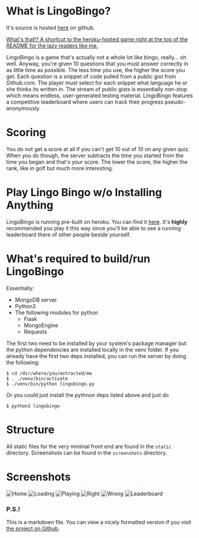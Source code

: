 # What is LingoBingo?

It's source is hosted [here](https://github.com/bericp1/lingo-bingo) on github.

[What's that!? A shortcut to the heroku-hosted game right at the top of the README for the lazy readers like me.](http://lingo-bingo.herokuapp.com/)

LingoBingo is a game that's actually not a whole lot like bingo, really... oh well. Anyway, you're given 10 questions
that you must answer correctly in as little time as possible. The less time you use, the higher the score you get. Each
question is a snippet of code pulled from a public gist from Github.com. The player must select for each snippet what
language he or she thinks its written in. The stream of public gists is essentially non-stop which means endless,
user-generated testing material. LingoBingo features a competitive leaderboard where users can track their progress
pseudo-anonymously.

# Scoring

You do not get a score at all if you can't get 10 out of 10 on any given quiz. When you do though, the server subtracts
the time you started from the time you began and that's your score. The lower the score, the higher the rank, like in
golf but much more interesting.

# Play Lingo Bingo w/o Installing Anything

LingoBingo is running pre-built on heroku. You can find it [here](http://lingo-bingo.herokuapp.com/). It's **highly**
recommended you play it this way since you'll be able to see a running leaderboard there of other people beside yourself.

# What's required to build/run LingoBingo

Essentially:

 - MongoDB server
 - Python3
 - The following modules for python
   - Flask
   - MongoEngine
   - Requests
   
The first two need to be installed by your system's package manager but the python dependencies are installed locally
in the venv folder. If you already have the first two deps installed, you can run the server by doing the following:

    $ cd /dir/where/you/extracted/me
    $ . ./venv/bin/activate
    $ ./venv/bin/python lingobingo.py

Or you could just install the pythnon deps listed above and just do

    $ python3 lingobingo

# Structure

All static files for the very minimal front end are found in the `static` directory. Screenshots can be found in the
`screenshots` directory.

# Screenshots

![Home](https://raw.githubusercontent.com/bericp1/lingo-bingo/master/screenshots/home.png)
![Loading](https://raw.githubusercontent.com/bericp1/lingo-bingo/master/screenshots/loading.png)
![Playing](https://raw.githubusercontent.com/bericp1/lingo-bingo/master/screenshots/playing.png)
![Right](https://raw.githubusercontent.com/bericp1/lingo-bingo/master/screenshots/right.png)
![Wrong](https://raw.githubusercontent.com/bericp1/lingo-bingo/master/screenshots/wrong.png)
![Leaderboard](https://raw.githubusercontent.com/bericp1/lingo-bingo/master/screenshots/leaderboard.png)

### P.S.!

This is a markdown file. You can view a nicely formatted version if you visit [the project on Github](https://github.com/bericp1/lingo-bingo).